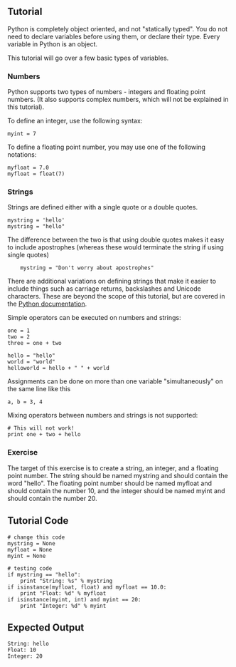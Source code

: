 Tutorial
--------

Python is completely object oriented, and not "statically typed". You do not need to declare variables before using them, or declare their type. Every variable in Python is an object.

This tutorial will go over a few basic types of variables.

### Numbers
Python supports two types of numbers - integers and floating point numbers. (It also supports complex numbers, which will not be explained in this tutorial).

To define an integer, use the following syntax:

	myint = 7

To define a floating point number, you may use one of the following notations:

	myfloat = 7.0
	myfloat = float(7)

### Strings

Strings are defined either with a single quote or a double quotes.

	mystring = 'hello'
	mystring = "hello"

The difference between the two is that using double quotes makes it easy to include apostrophes (whereas these would terminate the string if using single quotes)

        mystring = "Don't worry about apostrophes"

There are additional variations on defining strings that make it easier to include things such as carriage returns, backslashes and Unicode characters. These are beyond the scope of this tutorial, but are covered in the [Python documentation](http://docs.python.org/tutorial/introduction.html#strings "Strings in Python Tutorial"). 

Simple operators can be executed on numbers and strings:

	one = 1
	two = 2
	three = one + two

	hello = "hello"
	world = "world"
	helloworld = hello + " " + world

Assignments can be done on more than one variable "simultaneously" on the same line like this

	a, b = 3, 4

Mixing operators between numbers and strings is not supported:

	# This will not work!
	print one + two + hello


### Exercise

The target of this exercise is to create a string, an integer, and a floating point number. The string should be named mystring and should contain the word "hello". The floating point number should be named myfloat and should contain the number 10, and the integer should be named myint and should contain the number 20. 

Tutorial Code
-------------
	# change this code
	mystring = None
	myfloat = None
	myint = None

	# testing code
	if mystring == "hello":
	    print "String: %s" % mystring
	if isinstance(myfloat, float) and myfloat == 10.0:
	    print "Float: %d" % myfloat
	if isinstance(myint, int) and myint == 20:
	    print "Integer: %d" % myint

Expected Output
---------------
	String: hello
	Float: 10
	Integer: 20